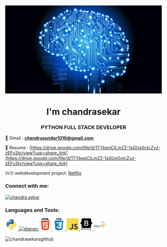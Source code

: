 ![logo](Banner.jpg)
<h1 align="center">I'm chandrasekar</h1>
<h3 align="center">PYTHON FULL STACK DEVELOPER</h3>

📧 Gmail : **chandrusundar1010@gmail.com**

📁 Resume : [https://drive.google.com/file/d/1TYbeqCILmZZ-1sGUx0vtcZyJ-zEFy2kr/view?usp=share_link](https://drive.google.com/file/d/1TYbeqCILmZZ-1sGUx0vtcZyJ-zEFy2kr/view?usp=share_link)

𝕎𝔻 webdevelopment project: [Netflix](http://127.0.0.1:5506/css/netflix1.html)

<h3 align="left">Connect with me:</h3>
<p align="left">
<a href="https://linkedin.com/in/chandra sekar" target="blank"><img align="center" src="https://raw.githubusercontent.com/rahuldkjain/github-profile-readme-generator/master/src/images/icons/Social/linked-in-alt.svg" alt="chandra sekar" height="30" width="40" /></a>
</p>

<h3 align="left">Languages and Tools:</h3>
<a href="https://www.python.org" target="_blank" rel="noreferrer"> <img src="https://raw.githubusercontent.com/devicons/devicon/master/icons/python/python-original.svg" alt="python" width="40" height="40"/> </a> 
    <a href="https://www.djangoproject.com/" target="_blank" rel="noreferrer"> <img src="https://cdn.worldvectorlogo.com/logos/django.svg" alt="django" width="40" height="40"/> </a> 
    <a href="https://www.w3.org/html/" target="_blank" rel="noreferrer"> <img src="https://raw.githubusercontent.com/devicons/devicon/master/icons/html5/html5-original-wordmark.svg" alt="html5" width="40" height="40"/> </a>
    <a href="https://www.w3schools.com/css/" target="_blank" rel="noreferrer"> <img src="https://raw.githubusercontent.com/devicons/devicon/master/icons/css3/css3-original-wordmark.svg" alt="css3" width="40" height="40"/> </a> 
    <a href="https://developer.mozilla.org/en-US/docs/Web/JavaScript" target="_blank" rel="noreferrer"> <img src="https://raw.githubusercontent.com/devicons/devicon/master/icons/javascript/javascript-original.svg" alt="javascript" width="40" height="40"/> </a> 
    <a href="https://getbootstrap.com" target="_blank" rel="noreferrer"> <img src="https://raw.githubusercontent.com/devicons/devicon/master/icons/bootstrap/bootstrap-plain-wordmark.svg" alt="bootstrap" width="40" height="40"/> </a> 
    <a href="https://www.mysql.com/" target="_blank" rel="noreferrer"> <img src="https://raw.githubusercontent.com/devicons/devicon/master/icons/mysql/mysql-original-wordmark.svg" alt="mysql" width="40" height="40"/> </a> </p>

<p><img align="center" src="https://github-readme-stats.vercel.app/api/top-langs?username=chandrasekarsgithub&show_icons=true&locale=en&layout=compact" alt="chandrasekarsgithub" /></p>
